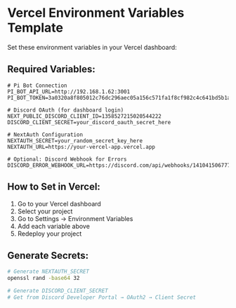 # Vercel Environment Variables Template

Set these environment variables in your Vercel dashboard:

## Required Variables:

```env
# Pi Bot Connection
PI_BOT_API_URL=http://192.168.1.62:3001
PI_BOT_TOKEN=3a0320a8f805012c76dc296aec05a156c571fa1f8cf982c4c641bd5b1aa543b3

# Discord OAuth (for dashboard login)
NEXT_PUBLIC_DISCORD_CLIENT_ID=1358527215020544222
DISCORD_CLIENT_SECRET=your_discord_oauth_secret_here

# NextAuth Configuration
NEXTAUTH_SECRET=your_random_secret_key_here
NEXTAUTH_URL=https://your-vercel-app.vercel.app

# Optional: Discord Webhook for Errors
DISCORD_ERROR_WEBHOOK_URL=https://discord.com/api/webhooks/1410415067777994833/uyj_nUzO4awKMqGxx8ToeSwlaCHiyYDayxN7ZSPqB31yQeUYQCRWmXd6_GXLS8KxiqQy
```

## How to Set in Vercel:

1. Go to your Vercel dashboard
2. Select your project
3. Go to Settings → Environment Variables
4. Add each variable above
5. Redeploy your project

## Generate Secrets:

```bash
# Generate NEXTAUTH_SECRET
openssl rand -base64 32

# Generate DISCORD_CLIENT_SECRET
# Get from Discord Developer Portal → OAuth2 → Client Secret
```
